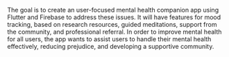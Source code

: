 The goal is to create an user-focused mental health companion app using Flutter and Firebase to address these issues. It will have features for mood tracking, based on research resources, guided meditations, support from the community, and professional referral. In order to improve mental health for all users, the app wants to assist users to handle their mental health effectively, reducing prejudice, and developing a supportive community.
